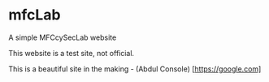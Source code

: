 # mfcLab
A simple MFCcySecLab website

This website is a test site, not official.

This is a beautiful site in the making - (Abdul Console) [https://google.com]
